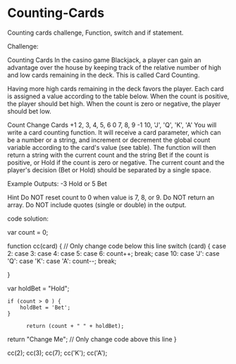 # Counting-Cards
Counting cards challenge, Function, switch and if statement.

Challenge: 

Counting Cards
In the casino game Blackjack, a player can gain an advantage over the house by keeping track of the relative number of high and low cards remaining in the deck. This is called Card Counting.

Having more high cards remaining in the deck favors the player. Each card is assigned a value according to the table below. When the count is positive, the player should bet high. When the count is zero or negative, the player should bet low.

Count Change	Cards
+1	2, 3, 4, 5, 6
0	7, 8, 9
-1	10, 'J', 'Q', 'K', 'A'
You will write a card counting function. It will receive a card parameter, which can be a number or a string, and increment or decrement the global count variable according to the card's value (see table). The function will then return a string with the current count and the string Bet if the count is positive, or Hold if the count is zero or negative. The current count and the player's decision (Bet or Hold) should be separated by a single space.

Example Outputs: -3 Hold or 5 Bet

Hint
Do NOT reset count to 0 when value is 7, 8, or 9.
Do NOT return an array.
Do NOT include quotes (single or double) in the output.






code solution: 


var count = 0;

function cc(card) {
  // Only change code below this line
    switch (card) {
      case 2:
      case 3:
      case 4:
      case 5:
      case 6:
        count++;
        break;
      case 10:
      case 'J':
      case 'Q':
      case 'K':
      case 'A':
        count--;
        break;

  }

  var holdBet = "Hold";

    if (count > 0 ) {
        holdBet = 'Bet';
    }

          return (count + " " + holdBet);


  return "Change Me";
  // Only change code above this line
}

cc(2); cc(3); cc(7); cc('K'); cc('A');



